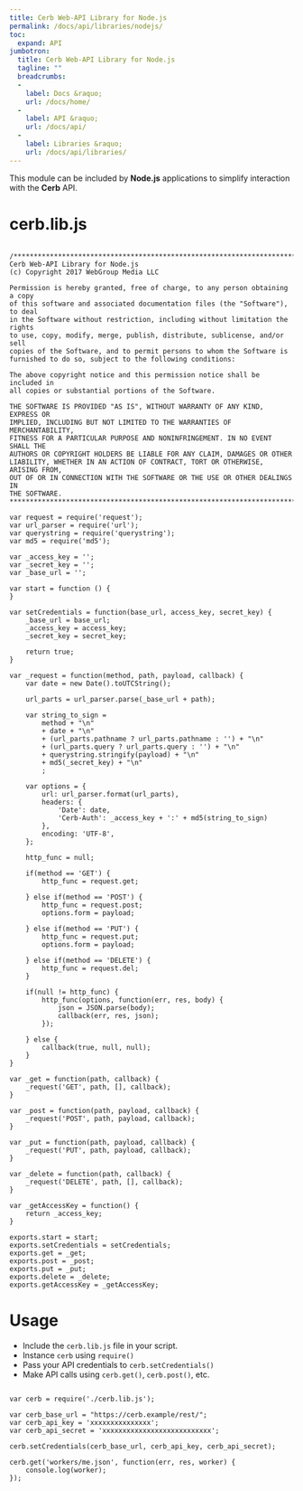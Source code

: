```yaml
---
title: Cerb Web-API Library for Node.js
permalink: /docs/api/libraries/nodejs/
toc:
  expand: API
jumbotron:
  title: Cerb Web-API Library for Node.js
  tagline: ""
  breadcrumbs:
  -
    label: Docs &raquo;
    url: /docs/home/
  -
    label: API &raquo;
    url: /docs/api/
  -
    label: Libraries &raquo;
    url: /docs/api/libraries/
---
```


This module can be included by **Node.js** applications to simplify interaction with the **Cerb** API.

# cerb.lib.js

<pre>
<code class="language-javascript">
/***********************************************************************
Cerb Web-API Library for Node.js
(c) Copyright 2017 WebGroup Media LLC

Permission is hereby granted, free of charge, to any person obtaining a copy
of this software and associated documentation files (the "Software"), to deal
in the Software without restriction, including without limitation the rights
to use, copy, modify, merge, publish, distribute, sublicense, and/or sell
copies of the Software, and to permit persons to whom the Software is
furnished to do so, subject to the following conditions:

The above copyright notice and this permission notice shall be included in
all copies or substantial portions of the Software.

THE SOFTWARE IS PROVIDED "AS IS", WITHOUT WARRANTY OF ANY KIND, EXPRESS OR
IMPLIED, INCLUDING BUT NOT LIMITED TO THE WARRANTIES OF MERCHANTABILITY,
FITNESS FOR A PARTICULAR PURPOSE AND NONINFRINGEMENT. IN NO EVENT SHALL THE
AUTHORS OR COPYRIGHT HOLDERS BE LIABLE FOR ANY CLAIM, DAMAGES OR OTHER
LIABILITY, WHETHER IN AN ACTION OF CONTRACT, TORT OR OTHERWISE, ARISING FROM,
OUT OF OR IN CONNECTION WITH THE SOFTWARE OR THE USE OR OTHER DEALINGS IN
THE SOFTWARE.
***********************************************************************/

var request = require('request');
var url_parser = require('url');
var querystring = require('querystring');
var md5 = require('md5');

var _access_key = '';
var _secret_key = '';
var _base_url = '';

var start = function () {
}

var setCredentials = function(base_url, access_key, secret_key) {
	_base_url = base_url;
	_access_key = access_key;
	_secret_key = secret_key;

	return true;
}

var _request = function(method, path, payload, callback) {
	var date = new Date().toUTCString();

	url_parts = url_parser.parse(_base_url + path);

	var string_to_sign = 
		method + "\n" 
		+ date + "\n" 
		+ (url_parts.pathname ? url_parts.pathname : '') + "\n" 
		+ (url_parts.query ? url_parts.query : '') + "\n" 
		+ querystring.stringify(payload) + "\n" 
		+ md5(_secret_key) + "\n"
		;

	var options = {
		url: url_parser.format(url_parts),
		headers: {
			'Date': date,
			'Cerb-Auth': _access_key + ':' + md5(string_to_sign)
		},
		encoding: 'UTF-8',
	};

	http_func = null;

	if(method == 'GET') {
		http_func = request.get;

	} else if(method == 'POST') {
		http_func = request.post;
		options.form = payload;

	} else if(method == 'PUT') {
		http_func = request.put;
		options.form = payload;

	} else if(method == 'DELETE') {
		http_func = request.del;
	}

	if(null != http_func) {
		http_func(options, function(err, res, body) {
			json = JSON.parse(body);
			callback(err, res, json);
		});

	} else {
		callback(true, null, null);
	}
}

var _get = function(path, callback) {
	_request('GET', path, [], callback);
}

var _post = function(path, payload, callback) {
	_request('POST', path, payload, callback);
}

var _put = function(path, payload, callback) {
	_request('PUT', path, payload, callback);
}

var _delete = function(path, callback) {
	_request('DELETE', path, [], callback);
}

var _getAccessKey = function() {
	return _access_key;
}

exports.start = start;
exports.setCredentials = setCredentials;
exports.get = _get;
exports.post = _post;
exports.put = _put;
exports.delete = _delete;
exports.getAccessKey = _getAccessKey;</code>
</pre>

Usage
=====

* Include the `cerb.lib.js` file in your script.
* Instance `cerb` using `require()` 
* Pass your API credentials to `cerb.setCredentials()`
* Make API calls using `cerb.get()`, `cerb.post()`, etc.

<pre>
<code class="language-javascript">
var cerb = require('./cerb.lib.js');

var cerb_base_url = "https://cerb.example/rest/";
var cerb_api_key = 'xxxxxxxxxxxxxxx';
var cerb_api_secret = 'xxxxxxxxxxxxxxxxxxxxxxxxxxx';

cerb.setCredentials(cerb_base_url, cerb_api_key, cerb_api_secret);

cerb.get('workers/me.json', function(err, res, worker) {
    console.log(worker);
});</code>
</pre>
